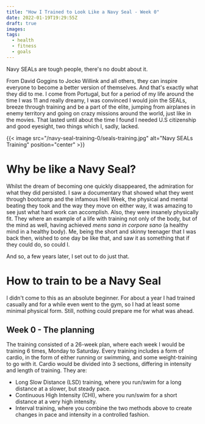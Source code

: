 ```yaml
---
title: "How I Trained to Look Like a Navy Seal - Week 0"
date: 2022-01-19T19:29:55Z
draft: true
images:
tags:
  - health
  - fitness
  - goals
---
```


Navy SEALs are tough people, there's no doubt about it.

From David Goggins to Jocko Willink and all others, they can inspire everyone to become a better version of themselves. And that's exactly what they did to me. I come from Portugal, but for a period of my life around the time I was 11 and really dreamy, I was convinced I would join the SEALs, breeze through training and be a part of the elite, jumping from airplanes in enemy territory and going on crazy missions around the world, just like in the movies. That lasted until about the time I found I needed U.S citizenship and good eyesight, two things which I, sadly, lacked.

{{< image src="/navy-seal-training-0/seals-training.jpg" alt="Navy SEALs Training" position="center"  >}}

# Why be like a Navy Seal?

Whilst the dream of becoming one quickly disappeared, the admiration for what they did persisted. I saw a documentary that showed what they went through bootcamp and the infamous Hell Week, the physical and mental beating they took and the way they move on either way, it was amazing to see just what hard work can accomplish. Also, they were insanely physically fit. They where an example of a life with training not only of the body, but of the mind as well, having achieved _mens sana in corpore sano_ (a healthy mind in a healthy body). Me, being the short and skinny teenager that I was back then, wished to one day be like that, and saw it as something that if they could do, so could I.

And so, a few years later, I set out to do just that.

# How to train to be a Navy Seal

I didn't come to this as an absolute beginner. For about a year I had trained casually and for a while even went to the gym, so I had at least some minimal physical form. Still, nothing could prepare me for what was ahead.

## Week 0 - The planning

The training consisted of a 26-week plan, where each week I would be training 6 times, Monday to Saturday. Every training includes a form of cardio, in the form of either running or swimming, and some weight-training to go with it. Cardio would be divided into 3 sections, differing in intensity and length of training. They are:

- Long Slow Distance (LSD) training, where you run/swim for a long distance at a slower, but steady pace.
- Continuous High Intensity (CHI), where you run/swim for a short distance at a very high intensity.
- Interval training, where you combine the two methods above to create changes in pace and intensity in a controlled fashion.
